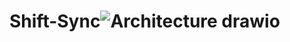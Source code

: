 # Shift-Sync![Architecture drawio](https://user-images.githubusercontent.com/37774202/234840052-7e4fd1be-c01c-49a3-b3af-22fa72701493.svg)
